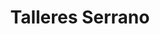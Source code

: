---
title: "Talleres Serrano"
url: /talarrubias/talleres-serrano/
shop: reparación de automóviles
---